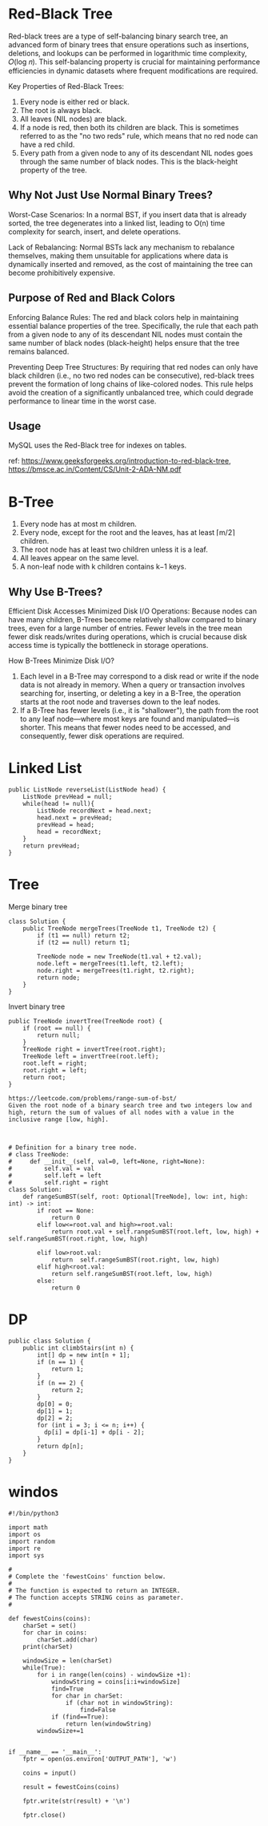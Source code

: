 # Red-Black Tree

Red-black trees are a type of self-balancing binary search tree, an advanced form of binary trees that ensure operations such as insertions, deletions, and lookups can be performed in logarithmic time complexity, 𝑂(log 𝑛). This self-balancing property is crucial for maintaining performance efficiencies in dynamic datasets where frequent modifications are required.

Key Properties of Red-Black Trees:
1. Every node is either red or black.
2. The root is always black.
3. All leaves (NIL nodes) are black.
4. If a node is red, then both its children are black. This is sometimes referred to as the "no two reds" rule, which means that no red node can have a red child.
5. Every path from a given node to any of its descendant NIL nodes goes through the same number of black nodes. This is the black-height property of the tree.

## Why Not Just Use Normal Binary Trees?

Worst-Case Scenarios: In a normal BST, if you insert data that is already sorted, the tree degenerates into a linked list, leading to O(n) time complexity for search, insert, and delete operations.

Lack of Rebalancing: Normal BSTs lack any mechanism to rebalance themselves, making them unsuitable for applications where data is dynamically inserted and removed, as the cost of maintaining the tree can become prohibitively expensive.

## Purpose of Red and Black Colors
Enforcing Balance Rules: The red and black colors help in maintaining essential balance properties of the tree. Specifically, the rule that each path from a given node to any of its descendant NIL nodes must contain the same number of black nodes (black-height) helps ensure that the tree remains balanced.

Preventing Deep Tree Structures: By requiring that red nodes can only have black children (i.e., no two red nodes can be consecutive), red-black trees prevent the formation of long chains of like-colored nodes. This rule helps avoid the creation of a significantly unbalanced tree, which could degrade performance to linear time in the worst case.

## Usage
MySQL uses the Red-Black tree for indexes on tables.

ref: https://www.geeksforgeeks.org/introduction-to-red-black-tree, https://bmsce.ac.in/Content/CS/Unit-2-ADA-NM.pdf

# B-Tree

1. Every node has at most m children.
2. Every node, except for the root and the leaves, has at least ⌈m/2⌉ children.
3. The root node has at least two children unless it is a leaf.
4. All leaves appear on the same level.
5. A non-leaf node with k children contains k−1 keys.

## Why Use B-Trees?
Efficient Disk Accesses
Minimized Disk I/O Operations: Because nodes can have many children, B-Trees become relatively shallow compared to binary trees, even for a large number of entries. Fewer levels in the tree mean fewer disk reads/writes during operations, which is crucial because disk access time is typically the bottleneck in storage operations.

How B-Trees Minimize Disk I/O?
1. Each level in a B-Tree may correspond to a disk read or write if the node data is not already in memory. When a query or transaction involves searching for, inserting, or deleting a key in a B-Tree, the operation starts at the root node and traverses down to the leaf nodes.
2. If a B-Tree has fewer levels (i.e., it is "shallower"), the path from the root to any leaf node—where most keys are found and manipulated—is shorter. This means that fewer nodes need to be accessed, and consequently, fewer disk operations are required.

# Linked List
```
public ListNode reverseList(ListNode head) {
    ListNode prevHead = null;
    while(head != null){
        ListNode recordNext = head.next;
        head.next = prevHead;
        prevHead = head;
        head = recordNext;
    }
    return prevHead;
}
```

# Tree
Merge binary tree
```
class Solution {
    public TreeNode mergeTrees(TreeNode t1, TreeNode t2) {
        if (t1 == null) return t2;
        if (t2 == null) return t1;

        TreeNode node = new TreeNode(t1.val + t2.val);
        node.left = mergeTrees(t1.left, t2.left);
        node.right = mergeTrees(t1.right, t2.right);
        return node;
    }
}
```
Invert binary tree
```
public TreeNode invertTree(TreeNode root) {
    if (root == null) {
        return null;
    }
    TreeNode right = invertTree(root.right);
    TreeNode left = invertTree(root.left);
    root.left = right;
    root.right = left;
    return root;
}
```
```
https://leetcode.com/problems/range-sum-of-bst/
Given the root node of a binary search tree and two integers low and high, return the sum of values of all nodes with a value in the inclusive range [low, high].

 

# Definition for a binary tree node.
# class TreeNode:
#     def __init__(self, val=0, left=None, right=None):
#         self.val = val
#         self.left = left
#         self.right = right
class Solution:
    def rangeSumBST(self, root: Optional[TreeNode], low: int, high: int) -> int:
        if root == None:
            return 0
        elif low<=root.val and high>=root.val:
            return root.val + self.rangeSumBST(root.left, low, high) +  self.rangeSumBST(root.right, low, high)
            
        elif low>root.val:
            return  self.rangeSumBST(root.right, low, high)     
        elif high<root.val:
            return self.rangeSumBST(root.left, low, high) 
        else:
            return 0
```
# DP
```
public class Solution {
    public int climbStairs(int n) {
        int[] dp = new int[n + 1];
        if (n == 1) {
            return 1;
        }
        if (n == 2) {
            return 2;
        }
        dp[0] = 0;
        dp[1] = 1;
        dp[2] = 2;
        for (int i = 3; i <= n; i++) {
          dp[i] = dp[i-1] + dp[i - 2];
        }
        return dp[n];
    }
}
```

# windos
```
#!/bin/python3

import math
import os
import random
import re
import sys

#
# Complete the 'fewestCoins' function below.
#
# The function is expected to return an INTEGER.
# The function accepts STRING coins as parameter.
#

def fewestCoins(coins):
    charSet = set()
    for char in coins:
        charSet.add(char) 
    print(charSet)  

    windowSize = len(charSet)
    while(True):   
        for i in range(len(coins) - windowSize +1):
            windowString = coins[i:i+windowSize]
            find=True
            for char in charSet:
                if (char not in windowString):
                    find=False
            if (find==True):
                return len(windowString)
        windowSize+=1
     

if __name__ == '__main__':
    fptr = open(os.environ['OUTPUT_PATH'], 'w')

    coins = input()

    result = fewestCoins(coins)

    fptr.write(str(result) + '\n')

    fptr.close()
```
